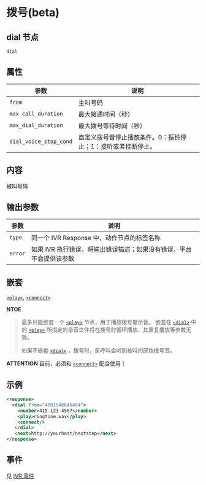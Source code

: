 # 拨号(beta)
<!-- toc -->

## dial 节点

```
dial
```

## 属性

参数                   | 说明                                     
---------------------- | -----------------------------------------
`from`                 | 主叫号码
`max_call_duration`    | 最大接通时间（秒）
`max_dial_duration`    | 最大拨号等待时间（秒）
`dial_voice_stop_cond` | 自定义拨号音停止播放条件。0：振铃停止；1：接听或者挂断停止。

## 内容
被叫号码

## 输出参数
参数                  | 说明                                     
--------------------- | -----------------------------------------
`type`                | 同一个 IVR Response 中，动作节点的标签名称
`error`               | 如果 IVR 执行错误，将输出错误描述；如果没有错误，平台不会提供该参数

## 嵌套

[`<play>`](./play.md),  [`<connect>`](./connect.md) 

**NTOE**

> 最多只能嵌套一个 [`<play>`](./play.md) 节点，用于播放拨号提示音。
> 嵌套在 [`<dial>`](./dial.md) 中的 [`<play>`](./play.md) 所指定的录音文件将在拨号时循环播放，其重复播放等参数无效。
> 
> 如果不嵌套 [`<dial>`](./dial.md) ，拨号时，原呼叫会听到被叫的原始拨号音。

**ATTENTION** 目前，必须和 [`<connect>`](./connect.md) 配合使用！

## 示例

```xml
<response>
  <dial from="4001546646464">
    <number>415-123-4567</number>
    <play>ringtone.wav</play>
    <connect/>
   </dial>
   <next>http://yourhost/nextstep</next>
</response>
```

## 事件

见 [IVR 事件](../evt/ivr/index.md)

